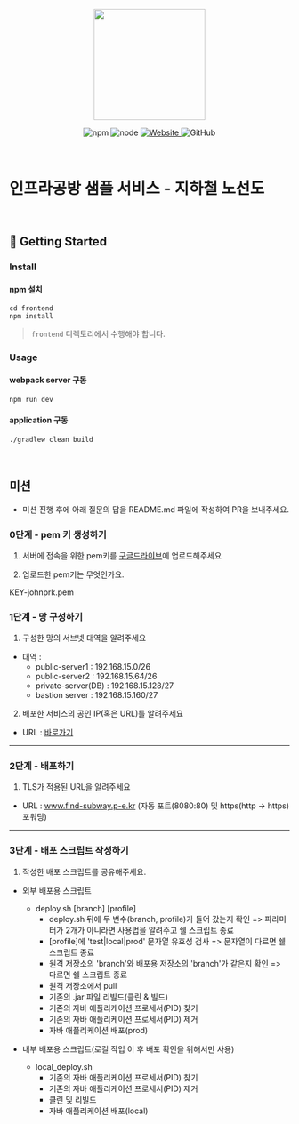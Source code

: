 <p align="center">
    <img width="200px;" src="https://raw.githubusercontent.com/woowacourse/atdd-subway-admin-frontend/master/images/main_logo.png"/>
</p>
<p align="center">
  <img alt="npm" src="https://img.shields.io/badge/npm-%3E%3D%205.5.0-blue">
  <img alt="node" src="https://img.shields.io/badge/node-%3E%3D%209.3.0-blue">
  <a href="https://edu.nextstep.camp/c/R89PYi5H" alt="nextstep atdd">
    <img alt="Website" src="https://img.shields.io/website?url=https%3A%2F%2Fedu.nextstep.camp%2Fc%2FR89PYi5H">
  </a>
  <img alt="GitHub" src="https://img.shields.io/github/license/next-step/atdd-subway-service">
</p>

<br>

# 인프라공방 샘플 서비스 - 지하철 노선도

<br>

## 🚀 Getting Started
### Install
#### npm 설치
```
cd frontend
npm install
```
> `frontend` 디렉토리에서 수행해야 합니다.

### Usage
#### webpack server 구동
```
npm run dev
```
#### application 구동
```
./gradlew clean build
```
<br>

## 미션

* 미션 진행 후에 아래 질문의 답을 README.md 파일에 작성하여 PR을 보내주세요.

### 0단계 - pem 키 생성하기

1. 서버에 접속을 위한 pem키를 [구글드라이브](https://drive.google.com/drive/folders/1dZiCUwNeH1LMglp8dyTqqsL1b2yBnzd1?usp=sharing)에 업로드해주세요

2. 업로드한 pem키는 무엇인가요.

KEY-johnprk.pem


### 1단계 - 망 구성하기

1. 구성한 망의 서브넷 대역을 알려주세요
- 대역 :
  - public-server1 : 192.168.15.0/26
  - public-server2 : 192.168.15.64/26
  - private-server(DB) : 192.168.15.128/27
  - bastion server : 192.168.15.160/27

2. 배포한 서비스의 공인 IP(혹은 URL)를 알려주세요

  - URL : [바로가기](http://www.find-subway.p-e.kr:8080)

---

### 2단계 - 배포하기

1. TLS가 적용된 URL을 알려주세요

- URL : www.find-subway.p-e.kr (자동 포트(8080:80) 및 https(http -> https) 포워딩)

---

### 3단계 - 배포 스크립트 작성하기

1. 작성한 배포 스크립트를 공유해주세요.
  
  - 외부 배포용 스크립트
    - deploy.sh [branch] [profile] 
      - deploy.sh 뒤에 두 변수(branch, profile)가 들어 갔는지 확인 => 파라미터가 2개가 아니라면 사용법을 알려주고 쉘 스크립트 종료
      - [profile]에 'test|local|prod' 문자열 유효성 검사 => 문자열이 다르면 쉘 스크립트 종료
      - 원격 저장소의 'branch'와 배포용 저장소의 'branch'가 같은지 확인 => 다르면 쉘 스크립트 종료
      - 원격 저장소에서 pull
      - 기존의 .jar 파일 리빌드(클린 & 빌드)
      - 기존의 자바 애플리케이션 프로세서(PID) 찾기
      - 기존의 자바 애플리케이션 프로세서(PID) 제거
      - 자바 애플리케이션 배포(prod)

  - 내부 배포용 스크립트(로컬 작업 이 후 배포 확인을 위해서만 사용)
    - local_deploy.sh
      - 기존의 자바 애플리케이션 프로세서(PID) 찾기
      - 기존의 자바 애플리케이션 프로세서(PID) 제거
      - 클린 및 리빌드
      - 자바 애플리케이션 배포(local)
      